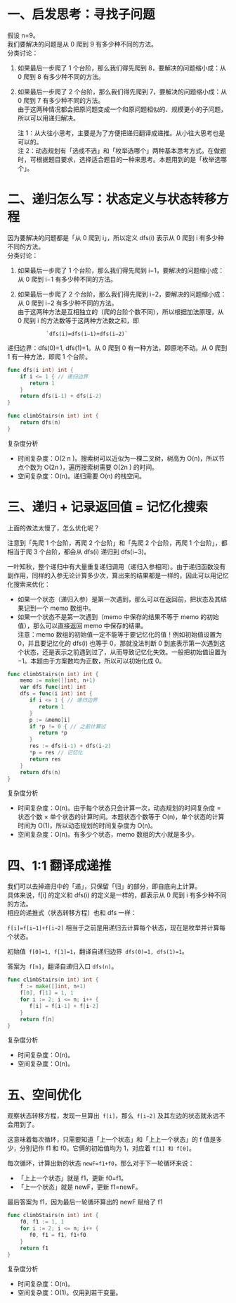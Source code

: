 
# 一、启发思考：寻找子问题
假设 n=9。  
我们要解决的问题是从 0 爬到 9 有多少种不同的方法。  
分类讨论：
1. 如果最后一步爬了 1 个台阶，那么我们得先爬到 8，要解决的问题缩小成：从 0 爬到 8 有多少种不同的方法。
2. 如果最后一步爬了 2 个台阶，那么我们得先爬到 7，要解决的问题缩小成：从 0 爬到 7 有多少种不同的方法。  
   由于这两种情况都会把原问题变成一个和原问题相似的、规模更小的子问题，所以可以用递归解决。

   注 1：从大往小思考，主要是为了方便把递归翻译成递推。从小往大思考也是可以的。  
   注 2：动态规划有「选或不选」和「枚举选哪个」两种基本思考方式。在做题时，可根据题目要求，选择适合题目的一种来思考。本题用到的是「枚举选哪个」。

# 二、递归怎么写：状态定义与状态转移方程

因为要解决的问题都是「从 0 爬到 i」，所以定义 dfs(i) 表示从 0 爬到 i 有多少种不同的方法。  
分类讨论：
1. 如果最后一步爬了 1 个台阶，那么我们得先爬到 i−1，要解决的问题缩小成：从 0 爬到 i−1 有多少种不同的方法。
2. 如果最后一步爬了 2 个台阶，那么我们得先爬到 i−2，要解决的问题缩小成：从 0 爬到 i−2 有多少种不同的方法。  
   由于这两种方法是互相独立的（爬的台阶个数不同），所以根据加法原理，从 0 爬到 i 的方法数等于这两种方法数之和，即

   				`dfs(i)=dfs(i−1)+dfs(i−2)`
递归边界：dfs(0)=1, dfs(1)=1。从 0 爬到 0 有一种方法，即原地不动。从 0 爬到 1 有一种方法，即爬 1 个台阶。
```go
func dfs(i int) int {  
    if i <= 1 { // 递归边界  
       return 1  
    }  
    return dfs(i-1) + dfs(i-2)  
}  
  
func climbStairs(n int) int {  
    return dfs(n)  
}
```
复杂度分析
- 时间复杂度：O(2  n  )。搜索树可以近似为一棵二叉树，树高为 O(n)，所以节点个数为 O(2n  )，遍历搜索树需要 O(2n  ) 的时间。
- 空间复杂度：O(n)。递归需要 O(n) 的栈空间。
# 三、递归 + 记录返回值 = 记忆化搜索
上面的做法太慢了，怎么优化呢？

注意到「先爬 1 个台阶，再爬 2 个台阶」和「先爬 2 个台阶，再爬 1 个台阶」，都相当于爬 3 个台阶，都会从 dfs(i) 递归到 dfs(i−3)。

一叶知秋，整个递归中有大量重复递归调用（递归入参相同）。由于递归函数没有副作用，同样的入参无论计算多少次，算出来的结果都是一样的，因此可以用记忆化搜索来优化：

- 如果一个状态（递归入参）是第一次遇到，那么可以在返回前，把状态及其结果记到一个 memo 数组中。
- 如果一个状态不是第一次遇到（memo 中保存的结果不等于 memo 的初始值），那么可以直接返回 memo 中保存的结果。  
  注意：memo 数组的初始值一定不能等于要记忆化的值！例如初始值设置为 0，并且要记忆化的 dfs(i) 也等于 0，那就没法判断 0 到底表示第一次遇到这个状态，还是表示之前遇到过了，从而导致记忆化失效。一般把初始值设置为 −1。本题由于方案数均为正数，所以可以初始化成 0。
```go
func climbStairs(n int) int {  
    memo := make([]int, n+1)  
    var dfs func(int) int  
    dfs = func(i int) int {  
       if i <= 1 { // 递归边界  
          return 1  
       }  
       p := &memo[i]  
       if *p != 0 { // 之前计算过  
          return *p  
       }  
       res := dfs(i-1) + dfs(i-2)  
       *p = res // 记忆化  
       return res  
    }  
    return dfs(n)  
}
```

复杂度分析
- 时间复杂度：O(n)。由于每个状态只会计算一次，动态规划的时间复杂度 = 状态个数 × 单个状态的计算时间。本题状态个数等于 O(n)，单个状态的计算时间为 O(1)，所以动态规划的时间复杂度为 O(n)。
- 空间复杂度：O(n)。有多少个状态，memo 数组的大小就是多少。
# 四、1:1 翻译成递推
我们可以去掉递归中的「递」，只保留「归」的部分，即自底向上计算。  
具体来说，f[i] 的定义和 dfs(i) 的定义是一样的，都表示从 0 爬到 i 有多少种不同的方法。  
相应的递推式（状态转移方程）也和 dfs 一样：

`f[i]=f[i−1]+f[i−2]`
相当于之前是用递归去计算每个状态，现在是枚举并计算每个状态。

初始值` f[0]=1, f[1]=1`，翻译自递归边界` dfs(0)=1, dfs(1)=1`。

答案为` f[n]`，翻译自递归入口 `dfs(n)`。

```go
func climbStairs(n int) int {  
    f := make([]int, n+1)  
    f[0], f[1] = 1, 1  
    for i := 2; i <= n; i++ {  
       f[i] = f[i-1] + f[i-2]  
    }  
    return f[n]  
}
```

复杂度分析
- 时间复杂度：O(n)。
- 空间复杂度：O(n)。
# 五、空间优化
观察状态转移方程，发现一旦算出` f[i]`，那么` f[i−2]` 及其左边的状态就永远不会用到了。

这意味着每次循环，只需要知道「上一个状态」和「上上一个状态」的 f 值是多少，分别记作 f1​ 和 f0​。它俩的初始值均为 1，对应着 `f[1] 和 f[0]`。

每次循环，计算出新的状态 `newF=f1​+f0`​，那么对于下一轮循环来说：

- 「上上一个状态」就是 f1​，更新 f0​=f1​。
- 「上一个状态」就是 newF，更新 f1​=newF。

最后答案为 f1​，因为最后一轮循环算出的 newF 赋给了 f1​

```go  
func climbStairs(n int) int {  
    f0, f1 := 1, 1  
    for i := 2; i <= n; i++ {  
       f0, f1 = f1, f1+f0  
    }  
    return f1  
}
```  

复杂度分析
- 时间复杂度：O(n)。
- 空间复杂度：O(1)。仅用到若干变量。  
